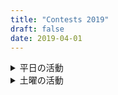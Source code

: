 ```yaml
---
title: "Contests 2019"
draft: false
date: 2019-04-01
---
```


<details>
<summary>平日の活動</summary>

- 4/10 [YNU CPC 2019 VC 001 A](https://not-522.appspot.com/contest/5749287812071424) [[記事]({{< ref "/blog/post20190410.md" >}})]
- 4/19 [YNU CPC 2019 VC 002 A](https://not-522.appspot.com/contest/5696717009715200) [[記事]({{< ref "/blog/post20190419.md" >}})]

</details>

<details>
<summary>土曜の活動</summary>

- 4/13 [YNU CPC 2019 VC 001 B](https://vjudge.net/contest/294878)
- 4/20 [YNU CPC 2019 VC 002 B](https://vjudge.net/contest/296467)

</details>
